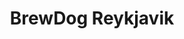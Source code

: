 ---
layout: '../../../layouts/Restaurant.astro'
title: BrewDog Reykjavik
lng: -21.9246724
lat: 64.1454869
color: '#31225D'
type: restaurant
address: Frakkastígur 8, 101, 101 Reykjavík, Iceland
rating: 4.5
tags:
  - bar
  - brewery
  - craft beers
---